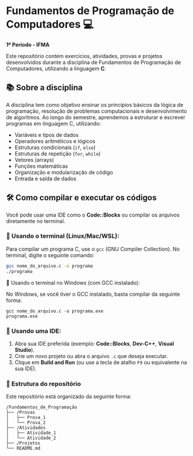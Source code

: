 # Fundamentos de Programação de Computadores 💻  
**1º Período - IFMA**

Este repositório contém exercícios, atividades, provas e projetos desenvolvidos durante a disciplina de Fundamentos de Programação de Computadores, utilizando a linguagem **C**.

## 📚 Sobre a disciplina

A disciplina tem como objetivo ensinar os princípios básicos da lógica de programação, resolução de problemas computacionais e desenvolvimento de algoritmos. Ao longo do semestre, aprendemos a estruturar e escrever programas em linguagem C, utilizando:

- Variáveis e tipos de dados
- Operadores aritméticos e lógicos
- Estruturas condicionais (`if`, `else`)
- Estruturas de repetição (`for`, `while`)
- Vetores (arrays)
- Funções matemáticas
- Organização e modularização de código
- Entrada e saída de dados

## 🛠️ Como compilar e executar os códigos

Você pode usar uma IDE como o **Code::Blocks** ou compilar os arquivos diretamente no terminal.

### 📌 Usando o terminal (Linux/Mac/WSL):
Para compilar um programa C, use o `gcc` (GNU Compiler Collection). No terminal, digite o seguinte comando:

```bash
gcc nome_do_arquivo.c -o programa
./programa
```
📌 Usando o terminal no Windows (com GCC instalado):

No Windows, se você tiver o GCC instalado, basta compilar da seguinte forma:
````
gcc nome_do_arquivo.c -o programa.exe
programa.exe
````
### 📌 Usando uma IDE:

1. Abra sua IDE preferida (exemplo: **Code::Blocks**, **Dev-C++**, **Visual Studio**).
2. Crie um novo projeto ou abra o arquivo `.c` que deseja executar.
3. Clique em **Build and Run** (ou use a tecla de atalho `F9` ou equivalente na sua IDE).

### 📁 Estrutura do repositório
Este repositório está organizado da seguinte forma:
```
/Fundamentos_de_Programação
├── /Provas
│   ├── Prova_1
│   └── Prova_2
├── /Atividades
│   ├── Atividade_1
│   └── Atividade_2
├── /Projetos
└── README.md
```
